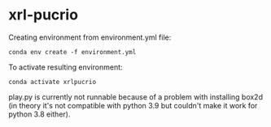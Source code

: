 # xrl-pucrio

Creating environment from environment.yml file:
```
conda env create -f environment.yml
```

To activate resulting environment: 
```
conda activate xrlpucrio
```

play.py is currently not runnable because of a problem with installing box2d (in theory it's not compatible with python 3.9 but couldn't make it work for python 3.8 either).